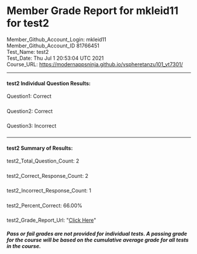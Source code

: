 # Member Grade Report for mkleid11 for test2  
   
Member_Github_Account_Login: mkleid11  
Member_Github_Account_ID 81766451  
Test_Name: test2  
Test_Date: Thu Jul  1 20:53:04 UTC 2021  
Course_URL: https://modernappsninja.github.io/vspheretanzu101_vt7301/  
   
---  
#### test2 Individual Question Results:  
Question1: Correct  
#####  
Question2: Correct  
#####  
Question3: Incorrect  
#####  
---  
#### test2 Summary of Results:  
test2_Total_Question_Count: 2  
#####  
test2_Correct_Response_Count: 2  
#####  
test2_Incorrect_Response_Count: 1  
#####  
test2_Percent_Correct: 66.00%  
#####  
test2_Grade_Report_Url: "[Click Here](https://github.com/modernappsninjas/mkleid11/blob/main/static/userdata/courses/vspheretanzu101_vt7301/grade_report.pr1190.test2.md)"
##### Pass or fail grades are not provided for individual tests. A passing grade for the course will be based on the cumulative average grade for all tests in the course.  
